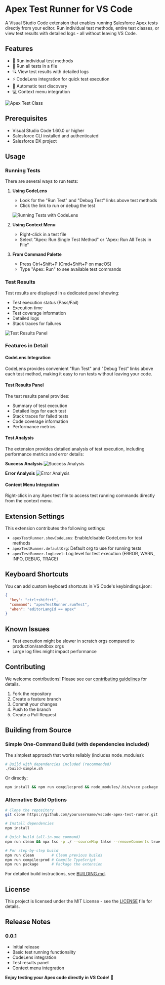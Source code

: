 # Apex Test Runner for VS Code

A Visual Studio Code extension that enables running Salesforce Apex tests directly from your editor. Run individual test methods, entire test classes, or view test results with detailed logs - all without leaving VS Code.

## Features

- 🎯 Run individual test methods
- 📁 Run all tests in a file
- 🔍 View test results with detailed logs
- ⚡ CodeLens integration for quick test execution
- 🔄 Automatic test discovery
- 💻 Context menu integration

![Apex Test Class](https://raw.githubusercontent.com/example/vscode-apex-test-runner/main/media/class.png)

## Prerequisites

- Visual Studio Code 1.60.0 or higher
- Salesforce CLI installed and authenticated
- Salesforce DX project

## Usage

### Running Tests

There are several ways to run tests:

1. **Using CodeLens**
   - Look for the "Run Test" and "Debug Test" links above test methods
   - Click the link to run or debug the test

   ![Running Tests with CodeLens](https://raw.githubusercontent.com/example/vscode-apex-test-runner/main/media/running_tests.png)

2. **Using Context Menu**
   - Right-click in a test file
   - Select "Apex: Run Single Test Method" or "Apex: Run All Tests in File"

3. **From Command Palette**
   - Press Ctrl+Shift+P (Cmd+Shift+P on macOS)
   - Type "Apex: Run" to see available test commands

### Test Results

Test results are displayed in a dedicated panel showing:
- Test execution status (Pass/Fail)
- Execution time
- Test coverage information
- Detailed logs
- Stack traces for failures

![Test Results Panel](https://raw.githubusercontent.com/example/vscode-apex-test-runner/main/media/results.png)

### Features in Detail

#### CodeLens Integration
CodeLens provides convenient "Run Test" and "Debug Test" links above each test method, making it easy to run tests without leaving your code.

#### Test Results Panel
The test results panel provides:
- Summary of test execution
- Detailed logs for each test
- Stack traces for failed tests
- Code coverage information
- Performance metrics

#### Test Analysis

The extension provides detailed analysis of test execution, including performance metrics and error details:

**Success Analysis**
![Success Analysis](https://raw.githubusercontent.com/example/vscode-apex-test-runner/main/media/success_analyze.png)

**Error Analysis**
![Error Analysis](https://raw.githubusercontent.com/example/vscode-apex-test-runner/main/media/error_analyze.png)

#### Context Menu Integration
Right-click in any Apex test file to access test running commands directly from the context menu.

## Extension Settings

This extension contributes the following settings:

* `apexTestRunner.showCodeLens`: Enable/disable CodeLens for test methods
* `apexTestRunner.defaultOrg`: Default org to use for running tests
* `apexTestRunner.logLevel`: Log level for test execution (ERROR, WARN, INFO, DEBUG, TRACE)

## Keyboard Shortcuts

You can add custom keyboard shortcuts in VS Code's keybindings.json:

```json
{
  "key": "ctrl+shift+t",
  "command": "apexTestRunner.runTest",
  "when": "editorLangId == apex"
}
```

## Known Issues

- Test execution might be slower in scratch orgs compared to production/sandbox orgs
- Large log files might impact performance

## Contributing

We welcome contributions! Please see our [contributing guidelines](CONTRIBUTING.md) for details.

1. Fork the repository
2. Create a feature branch
3. Commit your changes
4. Push to the branch
5. Create a Pull Request

## Building from Source

### Simple One-Command Build (with dependencies included)

The simplest approach that works reliably (includes node_modules):

```bash
# Build with dependencies included (recommended)
./build-simple.sh
```

Or directly:

```bash
npm install && npm run compile:prod && node_modules/.bin/vsce package
```

### Alternative Build Options

```bash
# Clone the repository
git clone https://github.com/yourusername/vscode-apex-test-runner.git

# Install dependencies
npm install

# Quick build (all-in-one command)
npm run clean && npx tsc -p ./ --sourceMap false --removeComments true && npx vsce package --no-dependencies

# For step-by-step build
npm run clean        # Clean previous builds
npm run compile:prod # Compile TypeScript
npm run package      # Package the extension
```

For detailed build instructions, see [BUILDING.md](BUILDING.md).

## License

This project is licensed under the MIT License - see the [LICENSE](LICENSE) file for details.

## Release Notes

### 0.0.1
- Initial release
- Basic test running functionality
- CodeLens integration
- Test results panel
- Context menu integration

**Enjoy testing your Apex code directly in VS Code!** 🚀 